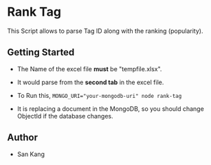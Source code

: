 # Rank Tag

This Script allows to parse Tag ID along with the ranking (popularity). 

## Getting Started

* The Name of the excel file **must** be "tempfile.xlsx".

* It would parse from the **second tab** in the excel file.

* To Run this, ```MONGO_URI="your-mongodb-uri" node rank-tag```

* It is replacing a document in the MongoDB, so you should change ObjectId if the database changes.


## Author
* San Kang

